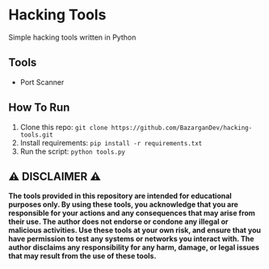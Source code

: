 # Hacking Tools
Simple hacking tools written in Python

## Tools
- Port Scanner

## How To Run
1. Clone this repo: `git clone https://github.com/BazarganDev/hacking-tools.git`
2. Install requirements: `pip install -r requirements.txt`
3. Run the script: `python tools.py`

## ⚠️ DISCLAIMER ⚠️
**The tools provided in this repository are intended for educational purposes only. By using these tools, you acknowledge that you are responsible for your actions and any consequences that may arise from their use. The author does not endorse or condone any illegal or malicious activities. Use these tools at your own risk, and ensure that you have permission to test any systems or networks you interact with. The author disclaims any responsibility for any harm, damage, or legal issues that may result from the use of these tools.**
